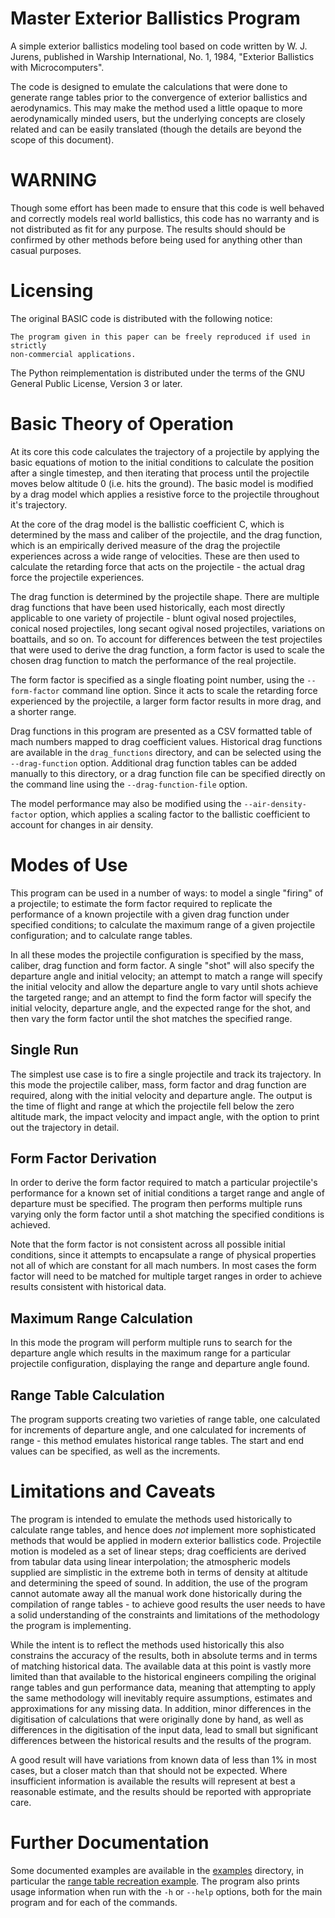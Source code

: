 # Master Exterior Ballistics Program

A simple exterior ballistics modeling tool based on code written by W. J.
Jurens, published in Warship International, No. 1, 1984, "Exterior Ballistics
with Microcomputers".

The code is designed to emulate the calculations that were done to generate
range tables prior to the convergence of exterior ballistics and aerodynamics.
This may make the method used a little opaque to more aerodynamically minded
users, but the underlying concepts are closely related and can be easily
translated (though the details are beyond the scope of this document).

# WARNING

Though some effort has been made to ensure that this code is well behaved and
correctly models real world ballistics, this code has no warranty and is not
distributed as fit for any purpose. The results should should be confirmed by
other methods before being used for anything other than casual purposes.

# Licensing

The original BASIC code is distributed with the following notice:

```
The program given in this paper can be freely reproduced if used in strictly
non-commercial applications.
```

The Python reimplementation is distributed under the terms of the GNU General
Public License, Version 3 or later.

# Basic Theory of Operation

At its core this code calculates the trajectory of a projectile by applying
the basic equations of motion to the initial conditions to calculate the
position after a single timestep, and then iterating that process until the
projectile moves below altitude 0 (i.e. hits the ground). The basic model is
modified by a drag model which applies a resistive force to the projectile
throughout it's trajectory.

At the core of the drag model is the ballistic coefficient C, which is
determined by the mass and caliber of the projectile, and the drag function,
which is an empirically derived measure of the drag the projectile experiences
across a wide range of velocities. These are then used to calculate the
retarding force that acts on the projectile - the actual drag force the
projectile experiences.

The drag function is determined by the projectile shape. There are multiple
drag functions that have been used historically, each most directly applicable
to one variety of projectile - blunt ogival nosed projectiles, conical nosed
projectiles, long secant ogival nosed projectiles, variations on boattails,
and so on. To account for differences between the test projectiles that were
used to derive the drag function, a form factor is used to scale the chosen
drag function to match the performance of the real projectile.

The form factor is specified as a single floating point number, using the
`--form-factor` command line option. Since it acts to scale the retarding force
experienced by the projectile, a larger form factor results in more drag, and a
shorter range.

Drag functions in this program are presented as a CSV formatted table of mach
numbers mapped to drag coefficient values. Historical drag functions are
available in the `drag_functions` directory, and can be selected using the
`--drag-function` option. Additional drag function tables can be added manually
to this directory, or a drag function file can be specified directly on the
command line using the `--drag-function-file` option.

The model performance may also be modified using the `--air-density-factor`
option, which applies a scaling factor to the ballistic coefficient to account
for changes in air density.

# Modes of Use

This program can be used in a number of ways: to model a single "firing" of a
projectile; to estimate the form factor required to replicate the performance
of a known projectile with a given drag function under specified conditions; to
calculate the maximum range of a given projectile configuration; and to
calculate range tables.

In all these modes the projectile configuration is specified by the mass,
caliber, drag function and form factor. A single "shot" will also specify the
departure angle and initial velocity; an attempt to match a range will specify
the initial velocity and allow the departure angle to vary until shots achieve
the targeted range; and an attempt to find the form factor will specify the
initial velocity, departure angle, and the expected range for the shot, and
then vary the form factor until the shot matches the specified range.

## Single Run

The simplest use case is to fire a single projectile and track its trajectory.
In this mode the projectile caliber, mass, form factor and drag function are
required, along with the initial velocity and departure angle. The output is
the time of flight and range at which the projectile fell below the zero
altitude mark, the impact velocity and impact angle, with the option to print
out the trajectory in detail.

## Form Factor Derivation

In order to derive the form factor required to match a particular projectile's
performance for a known set of initial conditions a target range and angle of
departure must be specified. The program then performs multiple runs varying
only the form factor until a shot matching the specified conditions is achieved.

Note that the form factor is not consistent across all possible initial
conditions, since it attempts to encapsulate a range of physical properties not
all of which are constant for all mach numbers. In most cases the form factor
will need to be matched for multiple target ranges in order to achieve results
consistent with historical data.

## Maximum Range Calculation

In this mode the program will perform multiple runs to search for the departure
angle which results in the maximum range for a particular projectile
configuration, displaying the range and departure angle found.

## Range Table Calculation

The program supports creating two varieties of range table, one calculated for
increments of departure angle, and one calculated for increments of range -
this method emulates historical range tables. The start and end values can be
specified, as well as the increments.

# Limitations and Caveats

The program is intended to emulate the methods used historically to calculate
range tables, and hence does *not* implement more sophisticated methods that
would be applied in modern exterior ballistics code. Projectile motion is
modeled as a set of linear steps; drag coefficients are derived from tabular
data using linear interpolation; the atmospheric models supplied are simplistic
in the extreme both in terms of density at altitude and determining the speed of
sound. In addition, the use of the program cannot automate away all the manual
work done historically during the compilation of range tables - to achieve good
results the user needs to have a solid understanding of the constraints and
limitations of the methodology the program is implementing.

While the intent is to reflect the methods used historically this also
constrains the accuracy of the results, both in absolute terms and in terms of
matching historical data. The available data at this point is vastly more
limited than that available to the historical engineers compiling the original
range tables and gun performance data, meaning that attempting to apply the same
methodology will inevitably require assumptions, estimates and approximations
for any missing data. In addition, minor differences in the digitisation of
calculations that were originally done by hand, as well as differences in the
digitisation of the input data, lead to small but significant differences
between the historical results and the results of the program.

A good result will have variations from known data of less than 1% in most
cases, but a closer match than that should not be expected. Where insufficient
information is available the results will represent at best a reasonable
estimate, and the results should be reported with appropriate care.

# Further Documentation

Some documented examples are available in the [examples](/examples) directory,
in particular the [range table recreation
example](/examples/16in_modeling_run.md). The program also prints usage
information when run with the `-h` or `--help` options, both for the main
program and for each of the commands.

